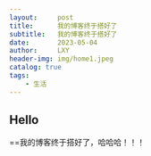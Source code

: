```yaml
---
layout:     post
title:      我的博客终于搭好了
subtitle:   我的博客终于搭好了
date:       2023-05-04
author:     LXY
header-img: img/home1.jpeg
catalog: true
tags:
    - 生活
---
```



## Hello
==我的博客终于搭好了，哈哈哈！！！
